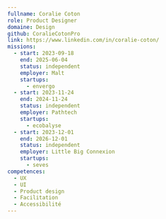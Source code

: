 ```yaml
---
fullname: Coralie Coton
role: Product Designer
domaine: Design
github: CoralieCotonPro
link: https://www.linkedin.com/in/coralie-coton/
missions:
  - start: 2023-09-18
    end: 2025-06-04
    status: independent
    employer: Malt
    startups:
      - envergo
  - start: 2023-11-24
    end: 2024-11-24
    status: independent
    employer: Pathtech
    startups:
      - ecobalyse
  - start: 2023-12-01
    end: 2026-12-01
    status: independent
    employer: Little Big Connexion
    startups:
      - seves
competences:
  - UX
  - UI
  - Product design
  - Facilitation
  - Accessibilité
---
```

